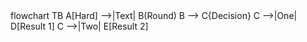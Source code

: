 <div class="mermaid">
    flowchart TB
        A[Hard] -->|Text| B(Round)
        B --> C{Decision}
        C -->|One| D[Result 1]
        C -->|Two| E[Result 2]
</div>